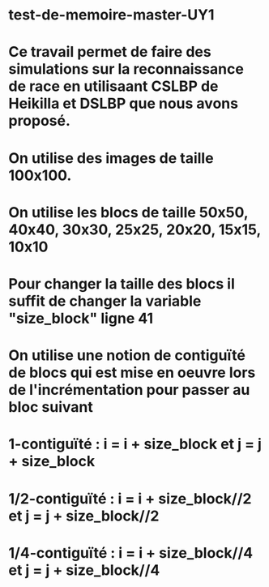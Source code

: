 # test-de-memoire-master-UY1
# Ce travail permet de faire des simulations sur la reconnaissance de race en utilisaant CSLBP de Heikilla et DSLBP que nous avons proposé.
# On utilise des images de taille 100x100.
# On utilise les blocs de taille 50x50, 40x40, 30x30, 25x25, 20x20, 15x15, 10x10
# Pour changer la taille des blocs il suffit de changer la variable "size_block" ligne 41
# On utilise une notion de contiguïté de blocs qui est mise en oeuvre lors de l'incrémentation pour passer au bloc suivant
# 1-contiguïté : i  = i + size_block et j = j + size_block
# 1/2-contiguïté : i  = i + size_block//2 et j = j + size_block//2
# 1/4-contiguïté : i  = i + size_block//4 et j = j + size_block//4
